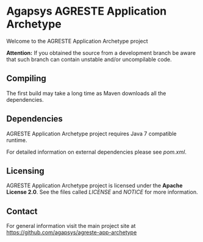 # Agapsys AGRESTE Application Archetype

Welcome to the AGRESTE Application Archetype project

**Attention:** If you obtained the source from a development branch be aware that  such branch can contain unstable and/or uncompilable code.

## Compiling

The first build may take a long time as Maven downloads all the dependencies.

## Dependencies

AGRESTE Application Archetype project requires Java 7 compatible runtime.

For detailed information on external dependencies please see *pom.xml*.

## Licensing

AGRESTE Application Archetype project is licensed under the **Apache License 2.0**. See the files called *LICENSE* and *NOTICE* for more information.

## Contact

For general information visit the main project site at https://github.com/agapsys/agreste-app-archetype
